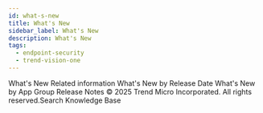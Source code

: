 ```yaml
---
id: what-s-new
title: What's New
sidebar_label: What's New
description: What's New
tags:
  - endpoint-security
  - trend-vision-one
---
```


 What's New Related information What's New by Release Date What's New by App Group Release Notes © 2025 Trend Micro Incorporated. All rights reserved.Search Knowledge Base